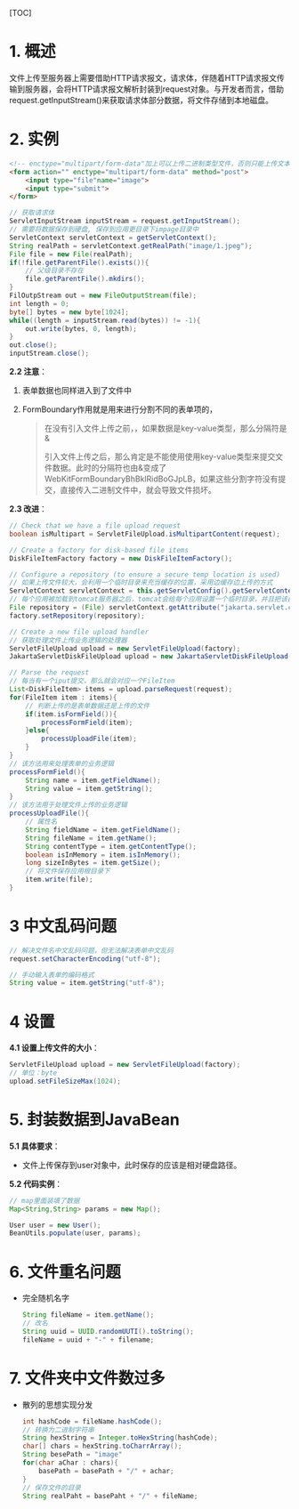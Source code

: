 [TOC]



# 1. 概述

文件上传至服务器上需要借助HTTP请求报文，请求体，伴随着HTTP请求报文传输到服务器，会将HTTP请求报文解析封装到request对象。与开发者而言，借助request.getInputStream()来获取请求体部分数据，将文件存储到本地磁盘。

# 2. 实例

```html
<!-- enctype="multipart/form-data"加上可以上传二进制类型文件，否则只能上传文本文件 -->
<form action="" enctype="multipart/form-data" method="post">
    <input type="file"name="image">
    <input type="submit">
</form>
```

```java
// 获取请求体
ServletInputStream inputStream = request.getInputStream();
// 需要将数据保存到硬盘, 保存到应用更目录下impage目录中
ServletContext servletContext = getServletContext();
String realPath = servletContext.getRealPath("image/1.jpeg");
File file = new File(realPath);
if(!file.getParentFile().exists()){
    // 父级目录不存在
    file.getParentFile().mkdirs();
}
FilOutpStream out = new FileOutputStream(file);
int length = 0;
byte[] bytes = new byte[1024];
while((length = inputStream.read(bytes)) != -1){
    out.write(bytes, 0, length);
}
out.close();
inputStream.close();
```

**2.2 注意**：

1. 表单数据也同样进入到了文件中

2. FormBoundary作用就是用来进行分割不同的表单项的，

   > 在没有引入文件上传之前，，如果数据是key-value类型，那么分隔符是&
   >
   > 引入文件上传之后，那么肯定是不能使用使用key-value类型来提交文件数据。此时的分隔符也由&变成了WebKitFormBoundaryBhBklRidBoGJpLB，如果这些分割字符没有提交，直接传入二进制文件中，就会导致文件损坏。

**2.3 改进**：

```java
// Check that we have a file upload request
boolean isMultipart = ServletFileUpload.isMultipartContent(request);

// Create a factory for disk-based file items
DiskFileItemFactory factory = new DiskFileItemFactory();

// Configure a repository (to ensure a secure temp location is used)
// 如果上传文件较大，会利用一个临时目录来充当缓存的位置，采用边缓存边上传的方式
ServletContext servletContext = this.getServletConfig().getServletContext();
// 每个应用被加载到tomcat服务器之后，tomcat会给每个应用设置一个临时目录，并且把该目录的位置放入每个应用对应的context域中
File repository = (File) servletContext.getAttribute("jakarta.servlet.context.tempdir"); // Or "javax.servlet.context.tempdir" for javax
factory.setRepository(repository);

// Create a new file upload handler
// 获取处理文件上传业务逻辑的处理器
ServletFileUpload upload = new ServletFileUpload(factory);
JakartaServletDiskFileUpload upload = new JakartaServletDiskFileUpload(factory);

// Parse the request
// 每当有一个iput提交，那么就会对应一个FileItem
List<DiskFileItem> items = upload.parseRequest(request);
for(FileItem item : items){
    // 判断上传的是表单数据还是上传的文件
    if(item.isFormField()){
        processFormField(item);
    }else{
        processUploadFile(item);
    }
}
// 该方法用来处理表单的业务逻辑
processFormField(){
    String name = item.getFieldName();
    String value = item.getString();
}
// 该方法用于处理文件上传的业务逻辑
processUploadFile(){
    // 属性名
    String fieldName = item.getFieldName();
    String fileName = item.getName();
    String contentType = item.getContentType();
    boolean isInMemory = item.isInMemory();
    long sizeInBytes = item.getSize();
    // 将文件保存应用根目录下
    item.write(file);
}
```

# 3 中文乱码问题

```java
// 解决文件名中文乱码问题，但无法解决表单中文乱码
request.setCharacterEncoding("utf-8");

// 手动输入表单的编码格式
String value = item.getString("utf-8");
```

# 4 设置

**4.1 设置上传文件的大小**：

```java
ServletFileUpload upload = new ServletFileUpload(factory);
// 单位：byte
upload.setFileSizeMax(1024);
```

# 5. 封装数据到JavaBean

**5.1 具体要求**：

- 文件上传保存到user对象中，此时保存的应该是相对硬盘路径。

**5.2 代码实例**：

```java
// map里面装填了数据
Map<String,String> params = new Map();

User user = new User();
BeanUtils.populate(user, params);
```

# 6. 文件重名问题

- 完全随机名字

  ```java
  String fileName = item.getName();
  // 改名
  String uuid = UUID.randomUUTI().toString();
  fileName = uuid + "-" + filename;
  ```

  

# 7. 文件夹中文件数过多

- 散列的思想实现分发

  ```java
  int hashCode = fileName.hashCode();
  // 转换为二进制字符串
  String hexString = Integer.toHexString(hashCode);
  char[] chars = hexString.toCharrArray();
  String besePath = "image"
  for(char aChar : chars){
      basePath = basePath + "/" + achar;
  }
  // 保存文件的目录
  String realPaht = basePaht + "/" + fileName;
  ```

  
